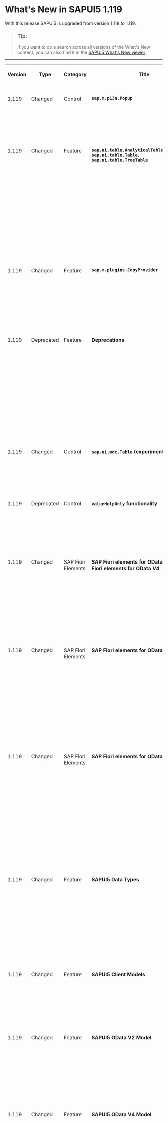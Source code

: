 <!-- loio0b1903a1fcf04cb588985d7f01b0796e -->

# What's New in SAPUI5 1.119

With this release SAPUI5 is upgraded from version 1.118 to 1.119.

> ### Tip:  
> If you want to do a search across all versions of the What's New content, you can also find it in the [SAPUI5 What's New viewer](https://help.sap.com/whats-new/67f60363b57f4ac0b23efd17fa192d60).

****


<table>
<tr>
<th valign="top">

Version



</th>
<th valign="top">

Type



</th>
<th valign="top">

Category



</th>
<th valign="top">

Title



</th>
<th valign="top">

Description



</th>
<th valign="top">

Action



</th>
<th valign="top">

Available as of



</th>
</tr>
<tr>
<td valign="top">

1.119 



</td>
<td valign="top">

Changed 



</td>
<td valign="top">

Control 



</td>
<td valign="top">

**`sap.m.p13n.Popup`** 



</td>
<td valign="top">

**sap.m.p13n.Popup**

To select all columns in the personalization dialog, the user can now use the *Select All* option. For more information, see the [API Reference](https://ui5.sap.com/#/api/sap.m.p13n.SelectionPanel%23methods/setMultiSelectMode). 

<sub>Changed•Control•Info Only•1.119</sub>



</td>
<td valign="top">

Info Only 



</td>
<td valign="top">

2023-10-05



</td>
</tr>
<tr>
<td valign="top">

1.119 



</td>
<td valign="top">

Changed 



</td>
<td valign="top">

Feature 



</td>
<td valign="top">

**`sap.ui.table.AnalyticalTable, sap.ui.table.Table, sap.ui.table.TreeTable`** 



</td>
<td valign="top">

**`sap.ui.table.AnalyticalTable, sap.ui.table.Table, sap.ui.table.TreeTable` **

-   You can now use `sap.m.plugins.CellSelector` \(experimental\) for cell selection in a table. It can also be used for the `sap.ui.mdc.Table` control \(experimental\). For more information, see the [API Reference](https://ui5.sap.com/#/api/sap.m.plugins.CellSelector). 

-   We have made the different row mode elements of the tables available. They replace the various properties \(now deprecated\) that used to define, for example, whether a fixed number of rows is displayed in a table, or whether the user can change the number of displayed rows. For more information, see the [API Reference](https://ui5.sap.com/#/api/sap.ui.table.rowmodes) and the [Sample](https://ui5.sap.com/#/entity/sap.ui.table.Table/sample/sap.ui.table.sample.RowModes).


<sub>Changed•Feature•Info Only•1.119</sub>



</td>
<td valign="top">

Info Only 



</td>
<td valign="top">

2023-10-05



</td>
</tr>
<tr>
<td valign="top">

1.119 



</td>
<td valign="top">

Changed 



</td>
<td valign="top">

Feature 



</td>
<td valign="top">

**`sap.m.plugins.CopyProvider`** 



</td>
<td valign="top">

**`sap.m.plugins.CopyProvider`**

Users can now copy a cell block they have selected. To provide the required settings, we have introduced the `sap.m.plugins.CopyPreference` enumeration that allows users to either only copy selected cells or both rows and cells that they have selected. For more information, see the [API Reference](https://ui5.sap.com/#/api/sap.m.plugins.CopyPreference).

<sub>Changed•Feature•Info Only•1.119</sub>



</td>
<td valign="top">

Info Only 



</td>
<td valign="top">

2023-10-05



</td>
</tr>
<tr>
<td valign="top">

1.119 



</td>
<td valign="top">

Deprecated 



</td>
<td valign="top">

Feature 



</td>
<td valign="top">

**Deprecations** 



</td>
<td valign="top">

**Deprecations**

We have deprecated the following entities for `sap.ui.table*`:

-   `visibleRowCountMode`

-   `visibleRowCount`

-   `fixedRowCount`

-   `fixedBottomRowCount`

-   `rowHeight`

-   `minAutoRowCount`


<sub>Deprecated•Feature•Info Only•1.119</sub>



</td>
<td valign="top">

Info Only 



</td>
<td valign="top">

2023-10-05



</td>
</tr>
<tr>
<td valign="top">

1.119 



</td>
<td valign="top">

Changed 



</td>
<td valign="top">

Control 



</td>
<td valign="top">

**`sap.ui.mdc.Table` \(experimental\)** 



</td>
<td valign="top">

**`sap.ui.mdc.Table` \(experimental\)**

Drag and drop has been enabled for the rows of the \(experimental\) `sap.ui.mdc.Table` control. For more information, see the [API Reference](https://ui5.sap.com/#/api/sap.ui.mdc.table.DragDropConfig).

<sub>Changed•Control•Info Only•1.119</sub>



</td>
<td valign="top">

Info Only 



</td>
<td valign="top">

2023-10-05



</td>
</tr>
<tr>
<td valign="top">

1.119 



</td>
<td valign="top">

Deprecated 



</td>
<td valign="top">

Control 



</td>
<td valign="top">

**`valueHelpOnly` functionality** 



</td>
<td valign="top">

**`valueHelpOnly` functionality**

We have deprecated the `valueHelpOnly` functionality in the `sap.m.Input` control and its usage is discouraged. The reason is linked to the proper accessibility state of the control, therefore we advise against its further use.

<sub>Deprecated•Control•Info Only•1.119</sub>



</td>
<td valign="top">

Info Only 



</td>
<td valign="top">

2023-10-05



</td>
</tr>
<tr>
<td valign="top">

1.119 



</td>
<td valign="top">

Changed 



</td>
<td valign="top">

SAP Fiori Elements 



</td>
<td valign="top">

**SAP Fiori elements for OData V2 and SAP Fiori elements for OData V4** 



</td>
<td valign="top">

**SAP Fiori elements for OData V2 and SAP Fiori elements for OData V4**

The following changes and new features are available for SAP Fiori elements for OData V2 and SAP Fiori elements for OData V4:

-   List report applications with responsive tables now display the *Select All* option instead of the *Clear All* option by default. For more information, see [Enabling Multiple Selection in Tables](../06_SAP_Fiori_Elements/enabling-multiple-selection-in-tables-116b5d8.md).


<sub>Changed•SAP Fiori Elements•Info Only•1.119</sub>



</td>
<td valign="top">

Info Only 



</td>
<td valign="top">

2023-10-05



</td>
</tr>
<tr>
<td valign="top">

1.119 



</td>
<td valign="top">

Changed 



</td>
<td valign="top">

SAP Fiori Elements 



</td>
<td valign="top">

**SAP Fiori elements for OData V2** 



</td>
<td valign="top">

**SAP Fiori elements for OData V2**

The following changes and new features are available for SAP Fiori elements for OData V2:

-   You can now enable lazy loading of cards on the overview page by setting `enableLazyRendering` to `true` in the `manifest.json`. For more information, see [Descriptor Configuration for the Overview Page](../06_SAP_Fiori_Elements/descriptor-configuration-for-the-overview-page-f194b41.md).

-   The empty row mode now indicates if the required fields in the tables of the object page don't have a value. For more information, see [Enabling Inline Creation Mode or Empty Row Mode for Table Entries](../06_SAP_Fiori_Elements/enabling-inline-creation-mode-or-empty-row-mode-for-table-entries-cfb04f0.md).


<sub>Changed•SAP Fiori Elements•Info Only•1.119</sub>



</td>
<td valign="top">

Info Only 



</td>
<td valign="top">

2023-10-05



</td>
</tr>
<tr>
<td valign="top">

1.119 



</td>
<td valign="top">

Changed 



</td>
<td valign="top">

SAP Fiori Elements 



</td>
<td valign="top">

**SAP Fiori elements for OData V4** 



</td>
<td valign="top">

**SAP Fiori elements for OData V4**

The following changes and new features are available for SAP Fiori elements for OData V4:

-   In edit mode, we now indicate if a table column contains required fields. For more information, see [Enabling Inline Creation Mode or Empty Row Mode for Table Entries](../06_SAP_Fiori_Elements/enabling-inline-creation-mode-or-empty-row-mode-for-table-entries-cfb04f0.md).

-   Application developers can now incorporate the column header in the calculation of the column width. For more information, see [Tables](../06_SAP_Fiori_Elements/tables-c0f6592.md).

-   End users can now use the copy to clipboard feature for multiple rows and ranges in list report and object page tables. For more information, see [Tables](../06_SAP_Fiori_Elements/tables-c0f6592.md).


<sub>Changed•SAP Fiori Elements•Info Only•1.119</sub>



</td>
<td valign="top">

Info Only 



</td>
<td valign="top">

2023-10-05



</td>
</tr>
<tr>
<td valign="top">

1.119 



</td>
<td valign="top">

Changed 



</td>
<td valign="top">

Feature 



</td>
<td valign="top">

**SAPUI5 Data Types** 



</td>
<td valign="top">

**SAPUI5 Data Types**

The `getPlaceholderText` method is no longer experimental and can be used productively. It was introduced with SAPUI5 1.114 and is used with the following data types:

-   `sap.ui.model.odata.type.ODataType` and any OData types inheriting from it
-   `sap.ui.model.odata.type.DateTimeWithTimezone`
-   `sap.ui.model.type.Date`
-   `sap.ui.model.type.DateInterval`

<sub>Changed•Feature•Info Only•1.119</sub>



</td>
<td valign="top">

Info Only 



</td>
<td valign="top">

2023-10-05



</td>
</tr>
<tr>
<td valign="top">

1.119 



</td>
<td valign="top">

Changed 



</td>
<td valign="top">

Feature 



</td>
<td valign="top">

**SAPUI5 Client Models** 



</td>
<td valign="top">

**SAPUI5 Client Models**

Client models like `sap.ui.model.json.JSONModel` now support the `ignoreMessages` binding parameter for property bindings.

For more information, see the [API Reference](https://ui5.sap.com/#/api/sap.ui.model.ClientModel%23methods/bindProperty).

<sub>Changed•Feature•Info Only•1.119</sub>



</td>
<td valign="top">

Info Only 



</td>
<td valign="top">

2023-10-05



</td>
</tr>
<tr>
<td valign="top">

1.119 



</td>
<td valign="top">

Changed 



</td>
<td valign="top">

Feature 



</td>
<td valign="top">

**SAPUI5 OData V2 Model** 



</td>
<td valign="top">

**SAPUI5 OData V2 Model**

For the `tokenHandling` parameter of the `v2.ODataModel`, we now support the additional `skipServerCache` string value. If you provide this value, the security token is not cached with the server as a key. This prevents failing `$batch` requests when accessing services running on different back-end systems behind a reverse proxy. Use this option only if the system landscape is known.

<sub>Changed•Feature•Info Only•1.119</sub>



</td>
<td valign="top">

Info Only 



</td>
<td valign="top">

2023-10-05



</td>
</tr>
<tr>
<td valign="top">

1.119 



</td>
<td valign="top">

Changed 



</td>
<td valign="top">

Feature 



</td>
<td valign="top">

**SAPUI5 OData V4 Model** 



</td>
<td valign="top">

**SAPUI5 OData V4 Model**

The new version of the SAPUI5 OData V4 model introduces the following features:

-   **Experimental:** You can now move nodes in recursive hierarchies. This experimental feature must not be used in productive applications yet.

    For more information, see the [API Reference](https://ui5.sap.com/#/api/sap.ui.model.odata.v4.Context%23methods/move).

-   **Experimental:** The `sap.ui.model.odata.v4.ODataContextBinding#execute` method can now also return a so-called return value context if the path of the binding parameter contains a navigation property. This experimental feature must not be used in productive applications yet.

    For more information, see the [API Reference](https://ui5.sap.com/#/api/sap.ui.model.odata.v4.ODataContextBinding%23methods/execute).


<sub>Changed•Feature•Info Only•1.119</sub>



</td>
<td valign="top">

Info Only 



</td>
<td valign="top">

2023-10-05



</td>
</tr>
<tr>
<td valign="top">

1.119 



</td>
<td valign="top">

Changed 



</td>
<td valign="top">

Control 



</td>
<td valign="top">

**`sap.ui.comp.smartchart.SmartChart`** 



</td>
<td valign="top">

**`sap.ui.comp.smartchart.SmartChart`**

We have improved the samples for the calendar and fiscal annotations.

For more information, see the [Samples](https://ui5.sap.com/#/entity/sap.ui.comp.smartchart.SmartChart).

<sub>Changed•Control•Info Only•1.119</sub>



</td>
<td valign="top">

Info Only 



</td>
<td valign="top">

2023-10-05



</td>
</tr>
<tr>
<td valign="top">

1.119 



</td>
<td valign="top">

Changed 



</td>
<td valign="top">

Feature 



</td>
<td valign="top">

**`sap.ui.export.ExportHandler`** 



</td>
<td valign="top">

**`sap.ui.export.ExportHandler`**

We now support the export of time zones to a PDF file with the required formatting for columns of type `DateTime`. The `timezone` and `timezoneProperty` properties will be converted into the PDF-specific `IANATimezone` and `IANATimezoneProperty` formats. For more information, see the [API Reference](https://ui5.sap.com/#/api/sap.ui.export.ExportHandler).

<sub>Changed•Feature•Info Only•1.119</sub>



</td>
<td valign="top">

Info Only 



</td>
<td valign="top">

2023-10-05



</td>
</tr>
<tr>
<td valign="top">

1.119 



</td>
<td valign="top">

Changed 



</td>
<td valign="top">

Control 



</td>
<td valign="top">

**`sap.m.MenuButton`** 



</td>
<td valign="top">

**`sap.m.MenuButton`**

The `beforeMenuOpen` event, which was previously fired in split button mode only, now also fires in regular mode. For more information, see the [API Reference](https://ui5.sap.com/#/api/sap.m.MenuButton).

<sub>Changed•Control•Info Only•1.119</sub>



</td>
<td valign="top">

Info Only 



</td>
<td valign="top">

2023-10-05



</td>
</tr>
<tr>
<td valign="top">

1.119 



</td>
<td valign="top">

Changed 



</td>
<td valign="top">

Control 



</td>
<td valign="top">

**`sap.m.PlanningCalendar`** 



</td>
<td valign="top">

**`sap.m.PlanningCalendar`**

We have introduced a new `rowHeaderPress` event that is fired when the row header is pressed with a mouse click or when reached by the keyboard. This new event replaces the deprecated `rowHeaderClick` event, which was fired on mouse click only. For more information, see the [API Reference](https://ui5.sap.com/#/api/sap.m.PlanningCalendar).

<sub>Changed•Control•Info Only•1.119</sub>



</td>
<td valign="top">

Info Only 



</td>
<td valign="top">

2023-10-05



</td>
</tr>
<tr>
<td valign="top">

1.119 



</td>
<td valign="top">

Changed 



</td>
<td valign="top">

Control 



</td>
<td valign="top">

**`sap.ui.integration.widgets.Card`** 



</td>
<td valign="top">

**`sap.ui.integration.widgets.Card`**

-   We have updated the Adaptive type `sap.ui.integration.widgets.Card` to support the newest markdown features available for Microsoft Adaptive Cards. Тhe markdown third-party packages are now updated to version 12.3.2. For more information, see the [Adaptive Card](https://ui5.sap.com/test-resources/sap/ui/integration/demokit/cardExplorer/webapp/index.html#/learn/typesOther/adaptive) Learn section and [Markdown](https://ui5.sap.com/test-resources/sap/ui/integration/demokit/cardExplorer/webapp/index.html#/explore/adaptive/markdown) Samples in the Card Explorer.
-   Client-side pagination now provides access to the paginator model. Before, access was available only for server-side pagination. Card developers can now leverage the power of `skip`, `size`, and `pageIndex` model values to create more informative cards using data binding. For more information, see the [Pagination](https://ui5.sap.com/test-resources/sap/ui/integration/demokit/cardExplorer/webapp/index.html#/learn/features/pagination) Learn section and [Samples](https://ui5.sap.com/test-resources/sap/ui/integration/demokit/cardExplorer/webapp/index.html#/explore/pagination) in the Card Explorer.
-   The \(experimental\) `ShowCard` action is used to show another card with more details or additional actions. We have introduced two new \(experimental\) properties to control the card:
    -   `closeButton` - shows or hides a *Close* button in the header of the card. For more information, see the [Default Header](https://ui5.sap.com/test-resources/sap/ui/integration/demokit/cardExplorer/webapp/index.html#/learn/headers/default) and [Numeric Header](https://ui5.sap.com/test-resources/sap/ui/integration/demokit/cardExplorer/webapp/index.html#/learn/headers/numeric) Learn sections in the Card Explorer.
    -   `resizable` - controls whether the card can be resized. For more information, see the [Show Card](https://ui5.sap.com/test-resources/sap/ui/integration/demokit/cardExplorer/webapp/index.html#/learn/actions/showCard) Learn section in the Card Explorer.


<sub>Changed•Control•Info Only•1.119</sub>



</td>
<td valign="top">

Info Only 



</td>
<td valign="top">

2023-10-05



</td>
</tr>
<tr>
<td valign="top">

1.119 



</td>
<td valign="top">

Changed 



</td>
<td valign="top">

Control 



</td>
<td valign="top">

**`sap.ui.comp.smartfilterbar.SmartFilterBar`** 



</td>
<td valign="top">

**`sap.ui.comp.smartfilterbar.SmartFilterBar`**

The control now supports `CustomData` configuration that defines how to calculate and display calendar weeks. This configuration includes both the first day of the week and the first week of the year. To use it, you can set `CustomData` with `key="calendarWeekSettings"`. Possible values are listed in the [CalendarWeekNumbering](https://ui5.sap.com/#/api/sap.ui.core.date.CalendarWeekNumbering) enum.

<sub>Changed•Control•Info Only•1.119</sub>



</td>
<td valign="top">

Info Only 



</td>
<td valign="top">

2023-10-05



</td>
</tr>
</table>

